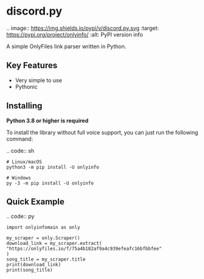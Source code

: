 discord.py
==========
.. image:: https://img.shields.io/pypi/v/discord.py.svg
   :target: https://pypi.org/project/onlyinfo/
   :alt: PyPI version info


A simple OnlyFiles link parser written in Python.

Key Features
-------------

- Very simple to use
- Pythonic

Installing
----------

**Python 3.8 or higher is required**

To install the library without full voice support, you can just run the following command:

.. code:: sh

    # Linux/macOS
    python3 -m pip install -U onlyinfo

    # Windows
    py -3 -m pip install -U onlyinfo


Quick Example
--------------

.. code:: py

    import onlyinfomain as only
    
    my_scraper = only.Scraper()
    download_link = my_scraper.extract(
    "https://onlyfiles.io/f/75a4b182af9a4c939efeafc16bfbbfee"
    )
    song_title = my_scraper.title
    print(download_link)
    print(song_title)

